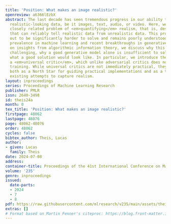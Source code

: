 ```yaml
---
title: 'Position: What makes an image realistic?'
openreview: a6366lEzbX
abstract: The last decade has seen tremendous progress in our ability to <em>generate</em>
  realistic-looking data, be it images, text, audio, or video. Here, we discuss the
  closely related problem of <em>quantifying</em> realism, that is, designing functions
  that can reliably tell realistic data from unrealistic data. This problem turns
  out to be significantly harder to solve and remains poorly understood, despite its
  prevalence in machine learning and recent breakthroughs in generative AI. Drawing
  on insights from algorithmic information theory, we discuss why this problem is
  challenging, why a good generative model alone is insufficient to solve it, and
  what a good solution would look like. In particular, we introduce the notion of
  a <em>universal critic</em>, which unlike adversarial critics does not require adversarial
  training. While universal critics are not immediately practical, they can serve
  both as a North Star for guiding practical implementations and as a tool for analyzing
  existing attempts to capture realism.
layout: inproceedings
series: Proceedings of Machine Learning Research
publisher: PMLR
issn: 2640-3498
id: theis24a
month: 0
tex_title: 'Position: What makes an image realistic?'
firstpage: 48062
lastpage: 48076
page: 48062-48076
order: 48062
cycles: false
bibtex_author: Theis, Lucas
author:
- given: Lucas
  family: Theis
date: 2024-07-08
address:
container-title: Proceedings of the 41st International Conference on Machine Learning
volume: '235'
genre: inproceedings
issued:
  date-parts:
  - 2024
  - 7
  - 8
pdf: https://raw.githubusercontent.com/mlresearch/v235/main/assets/theis24a/theis24a.pdf
extras: []
# Format based on Martin Fenner's citeproc: https://blog.front-matter.io/posts/citeproc-yaml-for-bibliographies/
---
```

